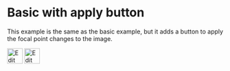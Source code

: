 # Basic with apply button

This example is the same as the basic example, but it adds a button to apply the focal point changes to the image.

<img
  src="https://developer.stackblitz.com/img/open_in_stackblitz.svg"
  alt="Edit on StackBlitz"
  title="Edit on StackBlitz"
  height="36"
  href="https://stackblitz.com/github/Lemoncode/react-image-focal-point/tree/master/examples/basic-with-apply"
/> <img
  src="https://codesandbox.io/static/img/play-codesandbox.svg"
  alt="Edit on StackBlitz"
  title="Edit on StackBlitz"
  height="36"
  href="https://codesandbox.io/s/github/Lemoncode/react-image-focal-point/tree/master/examples/basic-with-apply"
  />

